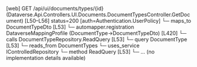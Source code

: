 [web] GET /api/ui/documents/types/{id}  (Dataverse.Api.Controllers.UI.Documents.DocumentTypesController.GetDocument)  [L50–L56] status=200 [auth=Authentication.UserPolicy]
  └─ maps_to DocumentTypeDto [L53]
    └─ automapper.registration DataverseMappingProfile (DocumentType->DocumentTypeDto) [L420]
  └─ calls DocumentTypeRepository.ReadQuery [L53]
  └─ query DocumentType [L53]
    └─ reads_from DocumentTypes
  └─ uses_service IControlledRepository<DocumentType>
    └─ method ReadQuery [L53]
      └─ ... (no implementation details available)

